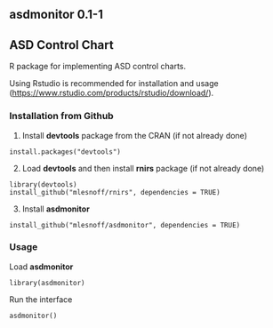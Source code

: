 ## asdmonitor 0.1-1  
## ASD Control Chart 

R package for implementing ASD control charts.

Using Rstudio is recommended for installation and usage (https://www.rstudio.com/products/rstudio/download/).

### Installation from Github

1. Install **devtools** package from the CRAN (if not already done)

```{r}
install.packages("devtools")
```
2. Load **devtools** and then install **rnirs** package  (if not already done)

```{r}
library(devtools)
install_github("mlesnoff/rnirs", dependencies = TRUE)
```
3. Install **asdmonitor**

```{r}
install_github("mlesnoff/asdmonitor", dependencies = TRUE)
```

### Usage 

Load **asdmonitor**

```{r}
library(asdmonitor)
```
Run the interface

```{r}
asdmonitor()
```






